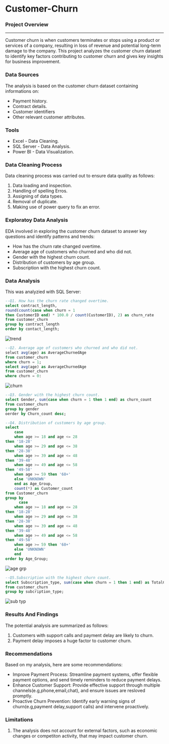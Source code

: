 # Customer-Churn

### Project Overview
---
Customer churn is when customers terminates or stops using a product or services of a company, resulting in loss of revenue and potential long-term damage to the company. This project analyzes the customer churn dataset to identify key factors contributing to customer churn and gives key insights for business improvement.

### Data Sources
The analysis is based on the customer churn dataset containing informations on:
- Payment history.
- Contract details.
- Customer identifiers
- Other relevant customer attributes.

### Tools
- Excel - Data Cleaning.
- SQL Server - Data Analysis.
- Power BI - Data Visualization.

### Data Cleaning Process

Data cleaning process was carried out to ensure data quality as follows:
1. Data loading and inspection.
2. Handling of spelling Erros.
3. Assigning of data types.
4. Removal of duplicate.
5. Making use of power query to fix an error.

### Exploratoy Data Analysis

EDA involved in exploring the customer churn dataset to answer key questions and identify patterns and trends:

- How has the churn rate changed overtime.
- Average age of customers who churned and who did not.
- Gender with the highest churn count.
- Distribution of customers by age group.
- Subscription with the highest churn count.

### Data Analysis

This was analyzied with SQL Server:

```sql
--Q1. How has the churn rate changed overtime.
select contract_length,
round(count(case when churn = 1
then CustomerID end) * 100.0 / count(CustomerID), 2) as churn_rate
from customer_churn
group by contract_length
order by contact_length;
```

![trend](https://github.com/user-attachments/assets/7b5c1177-b6ae-48d7-ac79-f78174c1b936)


```sql
--Q2. Average age of customers who churned and who did not.
selwct avg(age) as AverageChurnedAge
from customer_churn
where churn = 1;
select avg(age) as AverageChurnedAge
from customer_churn
where churn = 0:
```

![churn](https://github.com/user-attachments/assets/fadc74dc-d5ff-474e-a292-76580fba0818)


```sql
--Q3. Gender with the highest churn count.
select Gender, sum(case when churn = 1 then 1 end) as churn_count
from customer_churn
group by gender
oerder by Churn_count desc;
```


```sql
--Q4. Distribution of customers by age group.
select
    case
    when age >= 18 and age <= 28
then '18-28'
    when age >= 29 and age <= 38
then '28-38'
    when age >= 39 and age <= 48
then '39-48'
    when age >= 49 and age <= 58
then '49-58'
    when age >= 59 then '68+'
    else 'UNKNOWN'
    end as Age_Group,
    count(*) as Customer_count
from Customer_churn
group by
      case
    when age >= 18 and age <= 28
then '18-28'
    when age >= 29 and age <= 38
then '28-38'
    when age >= 39 and age <= 48
then '39-48'
    when age >= 49 and age <= 58
then '49-58'
    when age >= 59 then '68+'
    else 'UNKNOWN'
    end
order by Age_Group;
```

![age grp](https://github.com/user-attachments/assets/bee23ec1-d29b-4841-986e-96ec6f209456)


```sql
--Q5.Subscription with the highest churn count.
select Subscription_type, sum(case when churn = 1 then 1 end) as TotalChurn
from customer_churn
group by subcription_type;
```

![sub typ](https://github.com/user-attachments/assets/87f5b7b0-a4a3-4efb-a76f-6badab0156d0)


### Results And Findings

The potential analysis are summarized as follows:
1. Customers with support calls and payment delay are likely to churn.
2. Payment delay imposes a huge factor to customer churn.

### Recommendations
Based on my analysis, here are some recommendations:
- Improve Payment Process: Streamline payment systems, offer flexible payment options, and send timely reminders to reduce payment delays.
- Enhance Customer Support: Provide effective support through multiple channels(e.g,phone,email,chat), and ensure issues are resloved promptly.
- Proactive Churn Prevention: Identify early warning signs of churn(e.g,payment delay,support calls) and intervene proactively.

### Limitations
1. The analysis does not account for external factors, such as economic changes or competiton activity, that may impact customer churn. 
